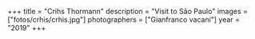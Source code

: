 +++
title = "Crihs Thormann"
description = "Visit to São Paulo"
images = ["fotos/crhis/crhis.jpg"]
photographers = ["Gianfranco vacani"]
year = "2019"
+++
